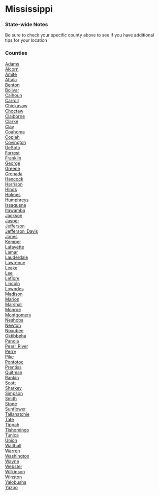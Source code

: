 # Mississippi

### State-wide Notes
Be sure to check your specific county above to see if you have additional tips for your location

### Counties
[Adams](Adams.md)\
[Alcorn](Alcorn.md)\
[Amite](Amite.md)\
[Attala](Attala.md)\
[Benton](Benton.md)\
[Bolivar](Bolivar.md)\
[Calhoun](Calhoun.md)\
[Carroll](Carroll.md)\
[Chickasaw](Chickasaw.md)\
[Choctaw](Choctaw.md)\
[Claiborne](Claiborne.md)\
[Clarke](Clarke.md)\
[Clay](Clay.md)\
[Coahoma](Coahoma.md)\
[Copiah](Copiah.md)\
[Covington](Covington.md)\
[DeSoto](DeSoto.md)\
[Forrest](Forrest.md)\
[Franklin](Franklin.md)\
[George](George.md)\
[Greene](Greene.md)\
[Grenada](Grenada.md)\
[Hancock](Hancock.md)\
[Harrison](Harrison.md)\
[Hinds](Hinds.md)\
[Holmes](Holmes.md)\
[Humphreys](Humphreys.md)\
[Issaquena](Issaquena.md)\
[Itawamba](Itawamba.md)\
[Jackson](Jackson.md)\
[Jasper](Jasper.md)\
[Jefferson](Jefferson.md)\
[Jefferson_Davis](Jefferson_Davis.md)\
[Jones](Jones.md)\
[Kemper](Kemper.md)\
[Lafayette](Lafayette.md)\
[Lamar](Lamar.md)\
[Lauderdale](Lauderdale.md)\
[Lawrence](Lawrence.md)\
[Leake](Leake.md)\
[Lee](Lee.md)\
[Leflore](Leflore.md)\
[Lincoln](Lincoln.md)\
[Lowndes](Lowndes.md)\
[Madison](Madison.md)\
[Marion](Marion.md)\
[Marshall](Marshall.md)\
[Monroe](Monroe.md)\
[Montgomery](Montgomery.md)\
[Neshoba](Neshoba.md)\
[Newton](Newton.md)\
[Noxubee](Noxubee.md)\
[Oktibbeha](Oktibbeha.md)\
[Panola](Panola.md)\
[Pearl_River](Pearl_River.md)\
[Perry](Perry.md)\
[Pike](Pike.md)\
[Pontotoc](Pontotoc.md)\
[Prentiss](Prentiss.md)\
[Quitman](Quitman.md)\
[Rankin](Rankin.md)\
[Scott](Scott.md)\
[Sharkey](Sharkey.md)\
[Simpson](Simpson.md)\
[Smith](Smith.md)\
[Stone](Stone.md)\
[Sunflower](Sunflower.md)\
[Tallahatchie](Tallahatchie.md)\
[Tate](Tate.md)\
[Tippah](Tippah.md)\
[Tishomingo](Tishomingo.md)\
[Tunica](Tunica.md)\
[Union](Union.md)\
[Walthall](Walthall.md)\
[Warren](Warren.md)\
[Washington](Washington.md)\
[Wayne](Wayne.md)\
[Webster](Webster.md)\
[Wilkinson](Wilkinson.md)\
[Winston](Winston.md)\
[Yalobusha](Yalobusha.md)\
[Yazoo](Yazoo.md)